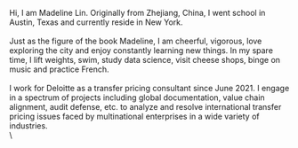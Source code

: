 Hi, I am Madeline Lin. Originally from Zhejiang, China, I went school in Austin, Texas and currently reside in New York. <br>\
Just as the figure of the book Madeline, I am cheerful, vigorous, love exploring the city and enjoy constantly learning new things. In my spare time, I lift weights, swim, study data science, visit cheese shops, binge on music and practice French.<br>\
I work for Deloitte as a transfer pricing consultant since June 2021. I engage in a spectrum of projects including global documentation, value chain alignment, audit defense, etc. to analyze and resolve international transfer pricing issues faced by multinational enterprises in a wide variety of industries.<br>\

